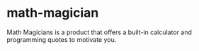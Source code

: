 # math-magician
Math Magicians is a product that offers a built-in calculator and programming quotes to motivate you.
